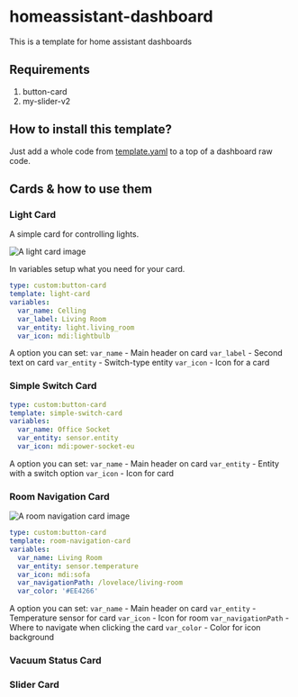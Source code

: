 # homeassistant-dashboard
This is a template for home assistant dashboards

## Requirements
1. button-card
2. my-slider-v2

## How to install this template?
Just add a whole code from [template.yaml](https://raw.githubusercontent.com/ozeppo/homeassistant-dashboard/main/template.yaml) to a top of a dashboard raw code.

## Cards & how to use them

### Light Card
A simple card for controlling lights.

![A light card image](https://i.imgur.com/9Spio42.png)

In variables setup what you need for your card.

```yaml
type: custom:button-card
template: light-card
variables:
  var_name: Celling
  var_label: Living Room
  var_entity: light.living_room
  var_icon: mdi:lightbulb
```

A option you can set:
```var_name``` - Main header on card
```var_label``` - Second text on card
```var_entity``` - Switch-type entity
```var_icon``` - Icon for a card

### Simple Switch Card

```yaml
type: custom:button-card
template: simple-switch-card
variables:
  var_name: Office Socket
  var_entity: sensor.entity
  var_icon: mdi:power-socket-eu
```

A option you can set:
```var_name``` - Main header on card
```var_entity``` - Entity with a switch option
```var_icon``` - Icon for card

### Room Navigation Card
![A room navigation card image](https://i.imgur.com/GxmT4mV.png)

```yaml
type: custom:button-card
template: room-navigation-card
variables:
  var_name: Living Room
  var_entity: sensor.temperature
  var_icon: mdi:sofa
  var_navigationPath: /lovelace/living-room
  var_color: '#EE4266'
```

A option you can set:
```var_name``` - Main header on card
```var_entity``` - Temperature sensor for card
```var_icon``` - Icon for room
```var_navigationPath``` - Where to navigate when clicking the card
```var_color``` - Color for icon background

### Vacuum Status Card

### Slider Card
